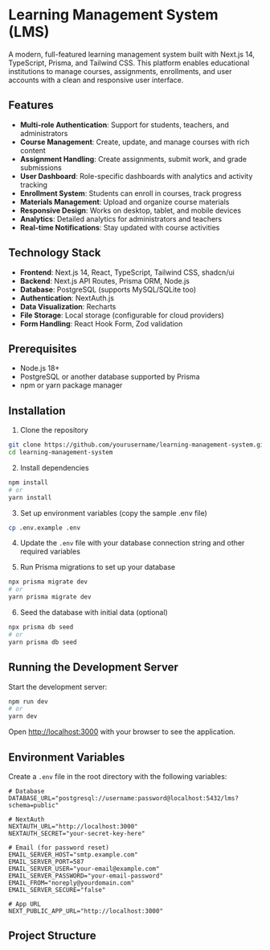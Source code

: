 # Learning Management System (LMS)

A modern, full-featured learning management system built with Next.js 14, TypeScript, Prisma, and Tailwind CSS. This platform enables educational institutions to manage courses, assignments, enrollments, and user accounts with a clean and responsive user interface.


## Features

- **Multi-role Authentication**: Support for students, teachers, and administrators
- **Course Management**: Create, update, and manage courses with rich content
- **Assignment Handling**: Create assignments, submit work, and grade submissions
- **User Dashboard**: Role-specific dashboards with analytics and activity tracking
- **Enrollment System**: Students can enroll in courses, track progress
- **Materials Management**: Upload and organize course materials
- **Responsive Design**: Works on desktop, tablet, and mobile devices
- **Analytics**: Detailed analytics for administrators and teachers
- **Real-time Notifications**: Stay updated with course activities

## Technology Stack

- **Frontend**: Next.js 14, React, TypeScript, Tailwind CSS, shadcn/ui
- **Backend**: Next.js API Routes, Prisma ORM, Node.js
- **Database**: PostgreSQL (supports MySQL/SQLite too)
- **Authentication**: NextAuth.js
- **Data Visualization**: Recharts
- **File Storage**: Local storage (configurable for cloud providers)
- **Form Handling**: React Hook Form, Zod validation

## Prerequisites

- Node.js 18+ 
- PostgreSQL or another database supported by Prisma
- npm or yarn package manager

## Installation

1. Clone the repository
```bash
git clone https://github.com/yourusername/learning-management-system.git
cd learning-management-system
```

2. Install dependencies
```bash
npm install
# or
yarn install
```

3. Set up environment variables (copy the sample .env file)
```bash
cp .env.example .env
```

4. Update the `.env` file with your database connection string and other required variables

5. Run Prisma migrations to set up your database
```bash
npx prisma migrate dev
# or
yarn prisma migrate dev
```

6. Seed the database with initial data (optional)
```bash
npx prisma db seed
# or
yarn prisma db seed
```

## Running the Development Server

Start the development server:

```bash
npm run dev
# or
yarn dev
```

Open [http://localhost:3000](http://localhost:3000) with your browser to see the application.

## Environment Variables

Create a `.env` file in the root directory with the following variables:

```env
# Database
DATABASE_URL="postgresql://username:password@localhost:5432/lms?schema=public"

# NextAuth
NEXTAUTH_URL="http://localhost:3000"
NEXTAUTH_SECRET="your-secret-key-here"

# Email (for password reset)
EMAIL_SERVER_HOST="smtp.example.com"
EMAIL_SERVER_PORT=587
EMAIL_SERVER_USER="your-email@example.com"
EMAIL_SERVER_PASSWORD="your-email-password"
EMAIL_FROM="noreply@yourdomain.com"
EMAIL_SERVER_SECURE="false"

# App URL
NEXT_PUBLIC_APP_URL="http://localhost:3000"
```

## Project Structure

